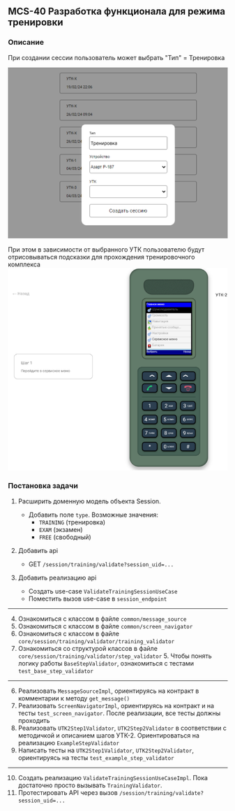 ## MCS-40 Разработка функционала для режима тренировки

### Описание

При создании сессии пользователь может выбрать "Тип" = Тренировка

![img.png](img.png)

При этом в зависимости от выбранного УТК пользователю будут отрисовываться подсказки для прохождения тренировочного комплекса
![img_2.png](img_2.png)

### Постановка задачи

1. Расширить доменную модель объекта Session. 
   - Добавить поле `type`. Возможные значения:
       - `TRAINING` (тренировка)
       - `EXAM` (экзамен)
       - `FREE` (свободный)

2. Добавить api
   - GET `/session/training/validate?session_uid=...`
3. Добавить реализацию api
   - Создать use-case `ValidateTrainingSessionUseCase`
   - Поместить вызов use-case в `session_endpoint`
---
4. Ознакомиться с классом в файле `common/message_source`
5. Ознакомиться с классом в файле `common/screen_navigator`
4. Ознакомиться с классом в файле `core/session/training/validator/training_validator`
4. Ознакомиться со структурой классов в файле `core/session/training/validator/step_validator`
   5. Чтобы понять логику работы `BaseStepValidator`, ознакомиться с тестами `test_base_step_validator`
---
6. Реализовать `MessageSourceImpl`, ориентируясь на контракт в комментарии к методу `get_message()`
7. Реализовать `ScreenNavigatorImpl`, ориентируясь на контракт и на тесты `test_screen_navigator`. После реализации, все тесты должны проходить
8. Реализовать `UTK2Step1Validator`, `UTK2Step2Validator` в соответствии с методичкой и описанием шагов УТК-2. Ориентироваться на реализацию `ExampleStepValidator`
8. Написать тесты на `UTK2Step1Validator`, `UTK2Step2Validator`, ориентируясь на тесты `test_example_step_validator`

---
10. Создать реализацию `ValidateTrainingSessionUseCaseImpl`. Пока достаточно просто вызывать `TrainingValidator`.
11. Протестировать API через вызов `/session/training/validate?session_uid=...`